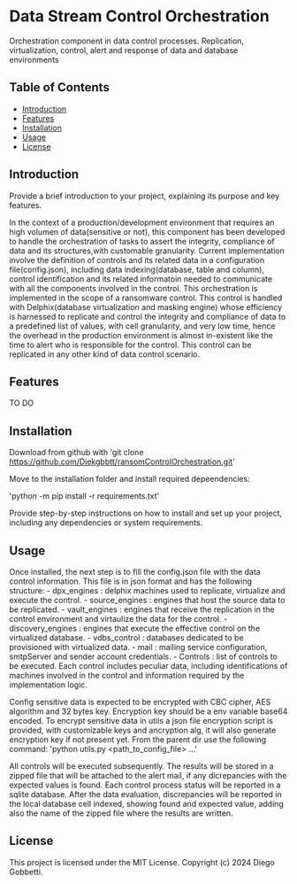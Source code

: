 # Data Stream Control Orchestration

Orchestration component in data control processes. Replication, virtualization, control, alert and response of data and database environments


## Table of Contents
- [Introduction](#introduction)
- [Features](#features)
- [Installation](#installation)
- [Usage](#usage)
- [License](#license)

## Introduction
Provide a brief introduction to your project, explaining its purpose and key features.

In the context of a production/development environment that requires an high volumen of data(sensitive or not), this component has been developed to handle the orchestration of tasks to assert the integrity, compliance of data and its structures,with customable granularity. Current implementation involve the definition of controls and its related data in a configuration file(config.json), including data indexing(database, table and column), control identification and its related informatoin needed to communicate with all the components involved in the control. 
This orchestration is implemented in the scope of a ransomware control. This control is handled with Delphix(database virtualization and masking engine) whose efficiency is harnessed to replicate and control the integrity and compliance of data to a predefined list of values, with cell granularity, and very low time, hence the overhead in the production environment is almost in-existent like the time to alert who is responsible for the control.
This control can be replicated in any other kind of data control scenario.

## Features
TO DO

## Installation
Download from github with 
'git clone https://github.com/Diekgbbtt/ransomControlOrchestration.git'

Move to the installation folder and install required depeendencies:

'python -m pip install -r requirements.txt'

Provide step-by-step instructions on how to install and set up your project, including any dependencies or system requirements.

## Usage
Once installed, the next step is to fill the config.json file with the data control information. This file is in json format and has the following structure:
    - dpx_engines : delphix machines used to replicate, virtualize and execute the control.
        - source_engines : engines that host the source data to be replicated.
        - vault_engines : engines that receive the replication in the control environment and virtaulize the data for the control.
        - discovery_engines : engines that execute the effective control on the virtualized database.
    - vdbs_control : databases dedicated to be provisioned with virtualized data.
    - mail : mailing service configuration, smtpServer and sender account credentials.
    - Controls : list of controls to be executed. Each control includes peculiar data, including identifications of machines involved in the control and information required by the implementation logic. 

Config sensitive data is expected to be encrypted with CBC cipher, AES algorithm and 32 bytes key. Encryption key should be a env variable base64 encoded.
To encrypt sensitive data in utils a json file encryption script is provided, with customizable keys and ancryption alg, it will also generate encryption key if not present yet. 
From the parent dir use the following command:
'python utils.py <path_to_config_file> <key1> <key2> <key3> ...'
 
All controls will be executed subsequently. The results will be stored in a zipped file that will be attached to the alert mail, if any dicrepancies with the expected values is found.
Each control process status will be reported in a sqlite database. After the data evaluation, discrepancies will be reported in the local database cell indexed, showing found and expected value, adding also the name of the zipped file where the results are written.

## License
This project is licensed under the MIT License. Copyright (c) 2024 Diego Gobbetti.